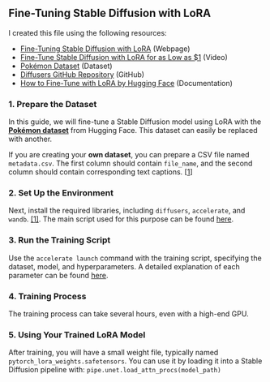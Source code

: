 
## Fine-Tuning Stable Diffusion with LoRA

I created this file using the following resources:

*   [Fine-Tuning Stable Diffusion with LoRA](https://machinelearningmastery.com/fine-tuning-stable-diffusion-with-lora) (Webpage)
*   [Fine-Tune Stable Diffusion with LoRA for as Low as $1](https://youtu.be/Zev6F0T1L3Y?t=458) (Video)
*   [Pokémon Dataset](https://huggingface.co/datasets/svjack/pokemon-blip-captions-en-zh) (Dataset)
*   [Diffusers GitHub Repository](https://github.com/huggingface/diffusers/) (GitHub)
*   [How to Fine-Tune with LoRA by Hugging Face](https://huggingface.co/docs/diffusers/en/training/lora) (Documentation)

### 1. Prepare the Dataset
In this guide, we will fine-tune a Stable Diffusion model using LoRA with the **[Pokémon dataset](https://huggingface.co/datasets/svjack/pokemon-blip-captions-en-zh)** from Hugging Face. This dataset can easily be replaced with another.

If you are creating your **own dataset**, you can prepare a CSV file named `metadata.csv`. The first column should contain `file_name`, and the second column should contain corresponding text captions. [[1](https://machinelearningmastery.com/fine-tuning-stable-diffusion-with-lora/)]

### 2. Set Up the Environment
Next, install the required libraries, including `diffusers`, `accelerate`, and `wandb`. [[1]](https://machinelearningmastery.com/fine-tuning-stable-diffusion-with-lora/). The main script used for this purpose can be found [here](https://raw.githubusercontent.com/huggingface/diffusers/main/examples/text_to_image/train_text_to_image_lora.py).

### 3. Run the Training Script
Use the `accelerate launch` command with the training script, specifying the dataset, model, and hyperparameters. A detailed explanation of each parameter can be found [here](https://learnopencv.com/fine-tuning-stable-diffusion-3-5m/).

### 4. Training Process
The training process can take several hours, even with a high-end GPU.

### 5. Using Your Trained LoRA Model
After training, you will have a small weight file, typically named `pytorch_lora_weights.safetensors`. You can use it by loading it into a Stable Diffusion pipeline with:
`pipe.unet.load_attn_procs(model_path)`
